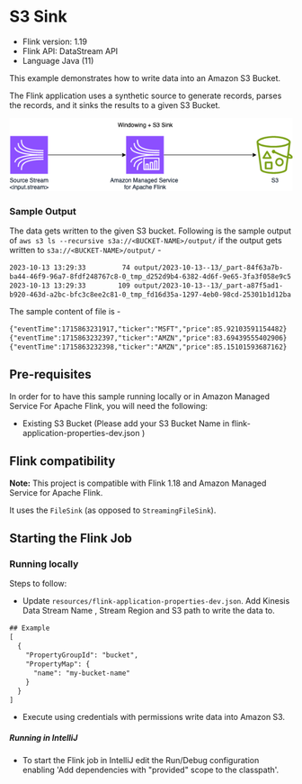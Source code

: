 # S3 Sink

* Flink version: 1.19
* Flink API: DataStream API
* Language Java (11)

This example demonstrates how to write data into an Amazon S3 Bucket.

The Flink application uses a synthetic source to generate records, 
parses the records, and it sinks the results to a given S3 Bucket.

![Flink Example](/resources/flink-kinesis-s3.png)

### Sample Output

The data gets written to the given S3 bucket.
Following is the sample output of `aws s3 ls --recursive s3a://<BUCKET-NAME>/output/` if the output gets written to `s3a://<BUCKET-NAME>/output/` -
```shell
2023-10-13 13:29:33         74 output/2023-10-13--13/_part-84f63a7b-ba44-46f9-96a7-8fdf248767c8-0_tmp_d252d9b4-6382-4d6f-9e65-3fa3f058e9c5
2023-10-13 13:29:33        109 output/2023-10-13--13/_part-a87f5ad1-b920-463d-a2bc-bfc3c8ee2c81-0_tmp_fd16d35a-1297-4eb0-98cd-25301b1d12ba
```

The sample content of file is -

```
{"eventTime":1715863231917,"ticker":"MSFT","price":85.92103591154482}
{"eventTime":1715863232397,"ticker":"AMZN","price":83.69439555402906}
{"eventTime":1715863232398,"ticker":"AMZN","price":85.15101593687162}
```

## Pre-requisites

In order for to have this sample running locally or in Amazon Managed Service For Apache Flink, you will need the following:

* Existing S3 Bucket (Please add your S3 Bucket Name in flink-application-properties-dev.json )

## Flink compatibility

**Note:** This project is compatible with Flink 1.18 and Amazon Managed Service for Apache Flink.

It uses the `FileSink` (as opposed to `StreamingFileSink`).

## Starting the Flink Job 

### Running locally

Steps to follow:
* Update `resources/flink-application-properties-dev.json`. Add Kinesis Data Stream Name , Stream Region and S3 path to write the data to. 
```shell
## Example
[
  {
    "PropertyGroupId": "bucket",
    "PropertyMap": {
      "name": "my-bucket-name"
    }
  }
]
```
* Execute using credentials with permissions write data into Amazon S3.

##### Running in IntelliJ
* To start the Flink job in IntelliJ edit the Run/Debug configuration enabling 'Add dependencies with "provided" scope to
the classpath'.